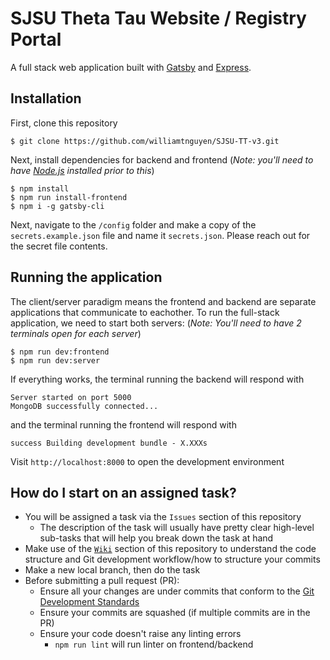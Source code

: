 # SJSU Theta Tau Website / Registry Portal

A full stack web application built with [Gatsby](https://github.com/gatsbyjs/gatsby) and [Express](https://github.com/expressjs/express).

## Installation

First, clone this repository

```
$ git clone https://github.com/williamtnguyen/SJSU-TT-v3.git
```

Next, install dependencies for backend and frontend (_Note: you'll need to have [Node.js](https://nodejs.org/en/) installed prior to this_)

```
$ npm install
$ npm run install-frontend
$ npm i -g gatsby-cli
```

Next, navigate to the `/config` folder and make a copy of the `secrets.example.json` file and name it `secrets.json`. Please reach out for the secret file contents.

## Running the application

The client/server paradigm means the frontend and backend are separate applications that communicate to eachother. To run the full-stack application, we need to start both servers:
(_Note: You'll need to have 2 terminals open for each server_)

```
$ npm run dev:frontend
$ npm run dev:server
```

If everything works, the terminal running the backend will respond with

```
Server started on port 5000
MongoDB successfully connected...
```

and the terminal running the frontend will respond with

```
success Building development bundle - X.XXXs
```

Visit `http://localhost:8000` to open the development environment

## How do I start on an assigned task?

- You will be assigned a task via the `Issues` section of this repository
  - The description of the task will usually have pretty clear high-level sub-tasks that will help you break down the task at hand
- Make use of the [`Wiki`](https://github.com/williamtnguyen/SJSU-TT-v3/wiki) section of this repository to understand the code structure and Git development workflow/how to structure your commits
- Make a new local branch, then do the task
- Before submitting a pull request (PR):
  - Ensure all your changes are under commits that conform to the [Git Development Standards](https://github.com/williamtnguyen/SJSU-TT-v3/wiki/Git-Development-Standards)
  - Ensure your commits are squashed (if multiple commits are in the PR)
  - Ensure your code doesn't raise any linting errors
    - `npm run lint` will run linter on frontend/backend
